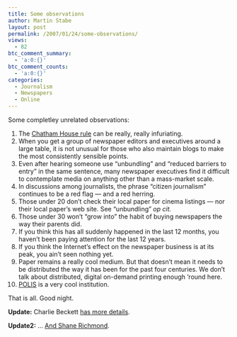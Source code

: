 ```yaml
---
title: Some observations
author: Martin Stabe
layout: post
permalink: /2007/01/24/some-observations/
views:
  - 82
btc_comment_summary:
  - 'a:0:{}'
btc_comment_counts:
  - 'a:0:{}'
categories:
  - Journalism
  - Newspapers
  - Online
---
```

Some completley unrelated observations:

  1. The [Chatham House rule][1] can be really, really infuriating.
  2. When you get a group of newspaper editors and executives around a large table, it is not unusual for those who also maintain blogs to make the most consistently sensible points.
  3. Even after hearing someone use &#8220;unbundling&#8221; and &#8220;reduced barriers to entry&#8221; in the same sentence, many newspaper executives find it difficult to contemplate media on anything other than a mass-market scale.
  4. In discussions among journalists, the phrase &#8220;citizen journalism&#8221; continues to be a red flag — and a red herring.
  5. Those under 20 don&#8217;t check their local paper for cinema listings — nor their local paper&#8217;s web site. See &#8220;unbundling&#8221; *op cit.*
  6. Those under 30 won&#8217;t &#8220;grow into&#8221; the habit of buying newspapers the way their parents did.
  7. If you think this has all suddenly happened in the last 12 months, you haven&#8217;t been paying attention for the last 12 years.
  8. If you think the Internet&#8217;s effect on the newspaper business is at its peak, you ain&#8217;t seen nothing yet.
  9. Paper remains a really cool medium. But that doesn&#8217;t mean it needs to be distributed the way it has been for the past four centuries. We don&#8217;t talk about distributed, digital on-demand printing enough &#8217;round here.
 10. [POLIS][2] is a very cool institution.

That is all. Good night.

**Update:** Charlie Beckett [has more details][3].

**Update2:** &#8230; [And Shane Richmond][4].

 [1]: http://www.chathamhouse.org.uk/index.php?id=14
 [2]: http://www.lse.ac.uk/collections/polis/
 [3]: http://www.charliebeckett.org/?p=58
 [4]: http://blogs.telegraph.co.uk/technology/shanerichmond/january07/deathofnewspapers.htm